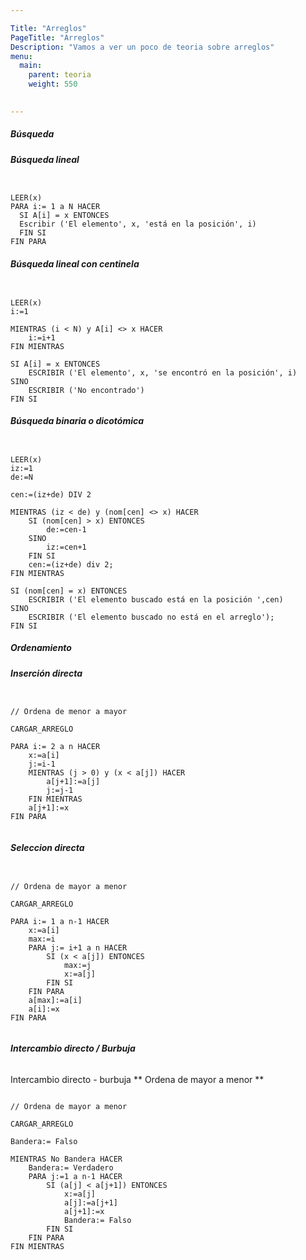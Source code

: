 ```yaml
---

Title: "Arreglos"
PageTitle: "Arreglos"
Description: "Vamos a ver un poco de teoria sobre arreglos"
menu:
  main:
    parent: teoria
    weight: 550

    
---
```



##### __Búsqueda__

###### __Búsqueda lineal__

```

LEER(x) 
PARA i:= 1 a N HACER
  SI A[i] = x ENTONCES
  Escribir ('El elemento', x, 'está en la posición', i)
  FIN SI
FIN PARA

```

###### __Búsqueda lineal con centinela__

```

LEER(x)
i:=1

MIENTRAS (i < N) y A[i] <> x HACER
	i:=i+1
FIN MIENTRAS

SI A[i] = x ENTONCES 
    ESCRIBIR ('El elemento', x, 'se encontró en la posición', i)
SINO
    ESCRIBIR ('No encontrado')
FIN SI

```

###### __Búsqueda binaria o dicotómica__

```

LEER(x)
iz:=1
de:=N

cen:=(iz+de) DIV 2

MIENTRAS (iz < de) y (nom[cen] <> x) HACER
	SI (nom[cen] > x) ENTONCES
		de:=cen-1
	SINO
		iz:=cen+1
	FIN SI
	cen:=(iz+de) div 2;
FIN MIENTRAS

SI (nom[cen] = x) ENTONCES
	ESCRIBIR ('El elemento buscado está en la posición ',cen)
SINO
	ESCRIBIR ('El elemento buscado no está en el arreglo');
FIN SI

```


##### __Ordenamiento__

###### __Inserción directa__

```

// Ordena de menor a mayor

CARGAR_ARREGLO

PARA i:= 2 a n HACER
	x:=a[i]
	j:=i-1
	MIENTRAS (j > 0) y (x < a[j]) HACER
		a[j+1]:=a[j]
		j:=j-1
    FIN MIENTRAS
    a[j+1]:=x
FIN PARA


```

###### __Seleccion directa__

```

// Ordena de mayor a menor

CARGAR_ARREGLO

PARA i:= 1 a n-1 HACER
	x:=a[i]
	max:=i
	PARA j:= i+1 a n HACER
		SI (x < a[j]) ENTONCES
			max:=j
			x:=a[j]
		FIN SI
	FIN PARA
	a[max]:=a[i]
	a[i]:=x
FIN PARA


```

###### __Intercambio directo / Burbuja__
Intercambio directo - burbuja     ** Ordena de mayor a menor **

```

// Ordena de mayor a menor

CARGAR_ARREGLO

Bandera:= Falso

MIENTRAS No Bandera HACER
	Bandera:= Verdadero
	PARA j:=1 a n-1 HACER
		SI (a[j] < a[j+1]) ENTONCES
			x:=a[j]
			a[j]:=a[j+1]
			a[j+1]:=x
			Bandera:= Falso
		FIN SI
	FIN PARA
FIN MIENTRAS

 ```